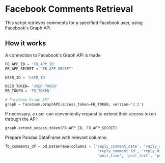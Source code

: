 # Facebook Comments Retrieval

This script retrieves comments for a specified Facebook user, using Facebook's Graph API.

## How it works

A connection to Facebook's Graph API is made
```python
FB_APP_ID = 'FB_APP_ID'
FB_APP_SECRET = 'FB_APP_SECRET'

USER_ID = 'USER_ID'

USER_TOKEN= 'USER_TOKEN'
FB_TOKEN = 'FB_TOKEN'

# Facebook Graph API
graph = facebook.GraphAPI(access_token=FB_TOKEN, version='2.2')
```

If necessary, a user can conveniently request to extend their access token through the API:
```python
graph.extend_access_token(FB_APP_ID, FB_APP_SECRET)
```

Prepare Pandas DataFrame with relevant columns:
```python
fb_comments_df = pd.DataFrame(columns = ['reply_comment_date', 'reply_comment_time', 'reply_comment_text', \
                                          'reply_comment_id', 'reply_username', 'reply_user_id', 'brand', 'post_date',\
                                          'post_time', 'post_text', 'post_id'])
```


